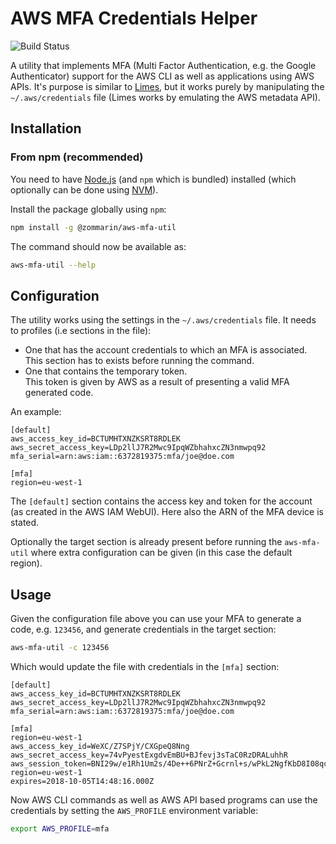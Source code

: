 # AWS MFA Credentials Helper

![Build Status](https://app.codeship.com/projects/b93ec9a0-ab89-0136-b59c-565b68d8494a/status?branch=master)

A utility that implements MFA (Multi Factor Authentication, e.g. the Google Authenticator) support for the AWS CLI as well as applications using AWS APIs. It's purpose is similar to [Limes](https://github.com/otm/limes), but it works purely by manipulating the `~/.aws/credentials` file (Limes works by emulating the AWS metadata API).

## Installation

### From npm (recommended)

You need to have [Node.js](https://nodejs.org/en/) (and `npm` which is bundled) installed (which optionally can be done using [NVM](https://github.com/creationix/nvm/blob/master/README.md)).

Install the package globally using `npm`:

```bash
npm install -g @zommarin/aws-mfa-util
```

The command should now be available as:

```bash
aws-mfa-util --help
```

## Configuration

The utility works using the settings in the `~/.aws/credentials` file. It needs to profiles (i.e sections in the file):

* One that has the account credentials to which an MFA is associated. \
  This section has to exists before running the command.
* One that contains the temporary token. \
  This token is given by AWS as a result of presenting a valid MFA generated code.

An example:

```
[default]
aws_access_key_id=BCTUMHTXNZKSRT8RDLEK
aws_secret_access_key=LDp2llJ7R2Mwc9IpqWZbhahxcZN3nmwpq92
mfa_serial=arn:aws:iam::6372819375:mfa/joe@doe.com

[mfa]
region=eu-west-1
```

The `[default]` section contains the access key and token for the account (as created in the AWS IAM WebUI). Here also the ARN of the MFA device is stated.

Optionally the target section is already present before running the `aws-mfa-util` where extra configuration can be given (in this case the default region).


## Usage

Given the configuration file above you can use your MFA to generate a code, e.g. `123456`, and generate credentials in the target section:

```bash
aws-mfa-util -c 123456
```

Which would update the file with credentials in the `[mfa]` section:

```angular2html
[default]
aws_access_key_id=BCTUMHTXNZKSRT8RDLEK
aws_secret_access_key=LDp2llJ7R2Mwc9IpqWZbhahxcZN3nmwpq92
mfa_serial=arn:aws:iam::6372819375:mfa/joe@doe.com

[mfa]
region=eu-west-1
aws_access_key_id=WeXC/Z7SPjY/CXGpeQ8Nng
aws_secret_access_key=74vPyestExgdvEmBU+BJfevj3sTaC0RzDRALuhhR
aws_session_token=BNI29w/e1Rh1Um2s/4De++6PNrZ+Gcrnl+s/wPkL2NgfKbD8I08qcsycbfQknWOqkH7f9OqaqExWOsM6f9FB2fqRtzYkXCnjl4k6Ay8q5fYQnsASJciRcqhb0KUFZZERWishybaNpud7gjMTt+QCDFczyL4tRPs+30rVsIrIDiWtjYaZB2Y
region=eu-west-1
expires=2018-10-05T14:48:16.000Z
```

Now AWS CLI commands as well as AWS API based programs can use the credentials by setting the `AWS_PROFILE` environment variable:

```bash
export AWS_PROFILE=mfa
```
